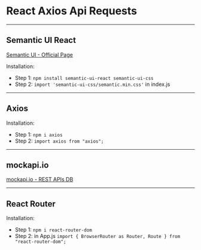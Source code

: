 # React Axios Api Requests

---

## Semantic UI React

[Semantic UI - Official Page](https://react.semantic-ui.com/usage)

Installation:

-   Step 1: `npm install semantic-ui-react semantic-ui-css`
-   Step 2: `import 'semantic-ui-css/semantic.min.css'` in index.js

---

## Axios

Installation:

-   Step 1: `npm i axios`
-   Step 2: `import axios from "axios";`

---

## mockapi.io

[mockapi.io - REST APIs DB](https://mockapi.io/)

---

## React Router

Installation:

-   Step 1: `npm i react-router-dom`
-   Step 2: in App.js `import { BrowserRouter as Router, Route } from "react-router-dom";`
